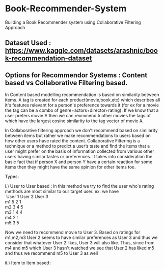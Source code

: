 # Book-Recommender-System
Building a Book Recommender system using Collaborative Filtering Approach

## Dataset Used : https://www.kaggle.com/datasets/arashnic/book-recommendation-dataset

## Options for Recommendor Systems : Content based vs Collaborative Filtering based. 

In Content based modelling recommendation is based on similarity between items. A tag is created for each product(movie,book,etc) which describes all it's features relevant for a person's preference towards it (for ex for a movie the tag can be a combo of genre+actors+director+rating). If we know that a user prefers movie A then we can reommend 5 other movies the tags of which have the largest cosine similarity to the tag vector of movie A.

In Collaborative filtering approach we don't recommend based on similarity between items but rather we make recommendations to users based on how other users have rated the content. Collaborative Filtering is a technique or a method to predict a user’s taste and find the items that a user might prefer on the basis of information collected from various other users having similar tastes or preferences. It takes into consideration the basic fact that if person X and person Y have a certain reaction for some items then they might have the same opinion for other items too.

Types:

i.) User to User based : In this method we try to find the user who's rating methods are most similar to our target user.
ex: we have 
<br/>
&nbsp;User 1    User 2    User 3 
<br/>
m1   5         2           1
<br/>
m2   3         4           5
<br/>
m3   1         4           4
<br/>
m4   2         1
<br/>
m5   3         5

Now we need to recommend movie to User 3. Based on ratings for m1,m2,m3 User 2 seems to have similar preferences as User 3 and thus we consider that whatever User 2 likes, User 3 will also like. Thus, since from m4 and m5 which User 3 hasn't watched we see that User 2 has liked m5 and thus we recommend m5 to User 3 as well

ii.) Item to Item based : 
